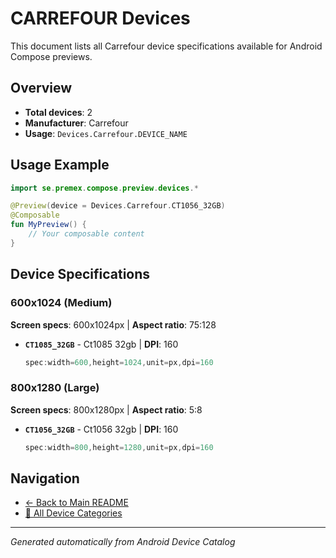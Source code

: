 # CARREFOUR Devices

This document lists all Carrefour device specifications available for Android Compose previews.

## Overview

- **Total devices**: 2
- **Manufacturer**: Carrefour
- **Usage**: `Devices.Carrefour.DEVICE_NAME`

## Usage Example

```kotlin
import se.premex.compose.preview.devices.*

@Preview(device = Devices.Carrefour.CT1056_32GB)
@Composable
fun MyPreview() {
    // Your composable content
}
```

## Device Specifications

### 600x1024 (Medium)

**Screen specs**: 600x1024px | **Aspect ratio**: 75:128

- **`CT1085_32GB`** - Ct1085 32gb | **DPI**: 160
  ```kotlin
  spec:width=600,height=1024,unit=px,dpi=160
  ```

### 800x1280 (Large)

**Screen specs**: 800x1280px | **Aspect ratio**: 5:8

- **`CT1056_32GB`** - Ct1056 32gb | **DPI**: 160
  ```kotlin
  spec:width=800,height=1280,unit=px,dpi=160
  ```

## Navigation

- [← Back to Main README](../../README.md)
- [📱 All Device Categories](../README.md)

---
*Generated automatically from Android Device Catalog*
